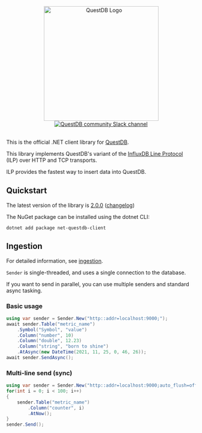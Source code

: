   


<div align="center">
  <a href="https://questdb.io/" target="blank"><img alt="QuestDB Logo" src="https://questdb.io/img/questdb-logo-themed.svg" width="305px"/></a>
</div>
<div align="center">
<a href="https://slack.questdb.io">
    <img src="https://slack.questdb.io/badge.svg" alt="QuestDB community Slack channel"/>
  </a>
</div>

<br>

This is the official .NET client library for [QuestDB](https://questdb.io/).

This library implements QuestDB's variant of
the [InfluxDB Line Protocol](https://questdb.io/docs/reference/api/ilp/overview/) (ILP)
over HTTP and TCP transports.

ILP provides the fastest way to insert data into QuestDB.

## Quickstart

The latest version of the library
is [2.0.0](https://www.nuget.org/packages/net-questdb-client/) ([changelog](https://github.com/questdb/net-questdb-client/releases/tag/v2.0.0))

The NuGet package can be installed using the dotnet CLI:

```shell
dotnet add package net-questdb-client
```

## Ingestion

For detailed information, see [ingestion](ingestion.md).

`Sender` is single-threaded, and uses a single connection to the database.

If you want to send in parallel, you can use multiple senders and standard async tasking.

### Basic usage

```c#
using var sender = Sender.New("http::addr=localhost:9000;");
await sender.Table("metric_name")
    .Symbol("Symbol", "value")
    .Column("number", 10)
    .Column("double", 12.23)
    .Column("string", "born to shine")
    .AtAsync(new DateTime(2021, 11, 25, 0, 46, 26));
await sender.SendAsync();
```

### Multi-line send (sync)

```c#
using var sender = Sender.New("http::addr=localhost:9000;auto_flush=off;");
for(int i = 0; i < 100; i++)
{
    sender.Table("metric_name")
        .Column("counter", i)
        .AtNow();
}
sender.Send();
```